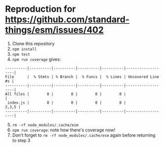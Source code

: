 # Reproduction for https://github.com/standard-things/esm/issues/402

1. Clone this repository
2. `npm install`
3. `npm test`
4. `npm run coverage` gives:

  ```
  ----------|----------|----------|----------|----------|-------------------|
  File      |  % Stmts | % Branch |  % Funcs |  % Lines | Uncovered Line #s |
  ----------|----------|----------|----------|----------|-------------------|
  All files |        0 |        0 |        0 |        0 |                   |
   index.js |        0 |        0 |        0 |        0 |             2,3,5 |
  ----------|----------|----------|----------|----------|-------------------|
  ```
5. `rm -rf node_modules/.cache/esm`
6. `npm run coverage`: note how there's coverage now!
7. Don't forget to `rm -rf node_modules/.cache/esm` again before returning to step 3
